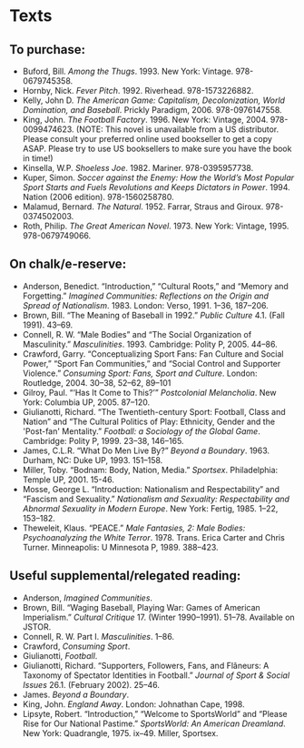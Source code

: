 Texts
=====

To purchase:
------------

* Buford, Bill. *Among the Thugs*. 1993. New York: Vintage. 978-0679745358.
* Hornby, Nick. *Fever Pitch*. 1992. Riverhead. 978-1573226882.
* Kelly, John D. *The American Game: Capitalism, Decolonization, World Domination, and Baseball*. Prickly Paradigm, 2006. 978-0976147558.
* King, John. *The Football Factory*. 1996. New York: Vintage, 2004. 978-0099474623.
(NOTE: This novel is unavailable from a US distributor. Please consult your preferred online used bookseller to get a copy ASAP. Please try to use US booksellers to make sure you have the book in time!) 
* Kinsella, W.P. *Shoeless Joe*. 1982. Mariner. 978-0395957738.
* Kuper, Simon. *Soccer against the Enemy: How the World’s Most Popular Sport Starts and Fuels Revolutions and Keeps Dictators in Power*. 1994. Nation (2006 edition). 978-1560258780.
* Malamud, Bernard. *The Natural*. 1952. Farrar, Straus and Giroux. 978-0374502003.
* Roth, Philip. *The Great American Novel*. 1973. New York: Vintage, 1995. 978-0679749066.

On chalk/e-reserve:
-------------------

* Anderson, Benedict. “Introduction,” “Cultural Roots,” and “Memory and Forgetting.” *Imagined Communities: Reflections on the Origin and Spread of Nationalism*. 1983. London: Verso, 1991. 1–36, 187–206.
* Brown, Bill. “The Meaning of Baseball in 1992.” *Public Culture* 4.1. (Fall 1991). 43–69.
* Connell, R. W. “Male Bodies” and “The Social Organization of Masculinity.” *Masculinities*. 1993. Cambridge: Polity P, 2005. 44–86.
* Crawford, Garry. “Conceptualizing Sport Fans: Fan Culture and Social Power,” “Sport Fan Communities,” and “Social Control and Supporter Violence.” *Consuming Sport: Fans, Sport and Culture*. London: Routledge, 2004. 30–38, 52–62, 89–101
* Gilroy, Paul. “‘Has It Come to This?’” *Postcolonial Melancholia*. New York: Columbia UP, 2005. 87–120. 
* Giulianotti, Richard. “The Twentieth-century Sport: Football, Class and Nation” and “The Cultural Politics of Play: Ethnicity, Gender and the 'Post-fan' Mentality.” *Football: a Sociology of the Global Game*. Cambridge: Polity P, 1999. 23–38, 146–165.
* James, C.L.R. “What Do Men Live By?” *Beyond a Boundary*. 1963. Durham, NC: Duke UP, 1993. 151–158.
* Miller, Toby. “Bodnam: Body, Nation, Media.” *Sportsex*. Philadelphia: Temple UP, 2001. 15-46.
* Mosse, George L. “Introduction: Nationalism and Respectability” and “Fascism and Sexuality.” *Nationalism and Sexuality: Respectability and Abnormal Sexuality in Modern Europe*. New York: Fertig, 1985. 1–22, 153–182.
* Theweleit, Klaus. “PEACE.” *Male Fantasies, 2: Male Bodies: Psychoanalyzing the White Terror*. 1978. Trans. Erica Carter and Chris Turner. Minneapolis: U Minnesota P, 1989. 388–423.

Useful supplemental/relegated reading:
--------------------------------------

* Anderson, *Imagined Communities*.
* Brown, Bill. “Waging Baseball, Playing War: Games of American Imperialism.” *Cultural Critique* 17. (Winter 1990–1991). 51–78. Available on JSTOR.
* Connell, R. W. Part I. *Masculinities*. 1–86.
* Crawford, *Consuming Sport*.
* Giulianotti, *Football*.
* Giulianotti, Richard. “Supporters, Followers, Fans, and Flâneurs: A Taxonomy of Spectator Identities in Football.” *Journal of Sport & Social Issues* 26.1. (February 2002). 25–46.
* James. *Beyond a Boundary*.
* King, John. *England Away*. London: Johnathan Cape, 1998.
* Lipsyte, Robert. “Introduction,” “Welcome to SportsWorld” and “Please Rise for Our National Pastime.” *SportsWorld: An American Dreamland*. New York: Quadrangle, 1975. ix–49. Miller, Sportsex.
